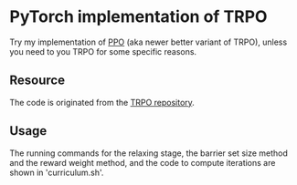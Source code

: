 # PyTorch implementation of TRPO

Try my implementation of [PPO](github.com/ikostrikov/pytorch-a2c-ppo-acktr/) (aka newer better variant of TRPO), unless you need to you TRPO for some specific reasons.

## Resource

The code is originated from the [TRPO repository](https://github.com/ikostrikov/pytorch-trpo).

## Usage

The running commands for the relaxing stage, the barrier set size method and the reward weight method, and the code to compute iterations are shown in 'curriculum.sh'.
